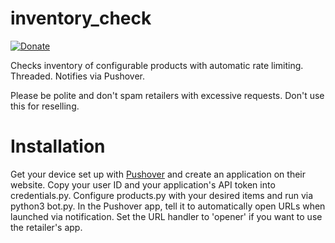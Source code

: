 # inventory_check

[![Donate](https://img.shields.io/badge/Donate-PayPal-green.svg)](https://www.paypal.me/cyberrumor)

Checks inventory of configurable products with automatic rate limiting. Threaded. Notifies via Pushover.


Please be polite and don't spam retailers with excessive requests. Don't use this for reselling.

# Installation

Get your device set up with [Pushover](pushover.net) and create an application on their website. Copy your user ID and your application's API token into credentials.py. Configure products.py with your desired items and run via python3 bot.py. In the Pushover app, tell it to automatically open URLs when launched via notification. Set the URL handler to 'opener' if you want to use the retailer's app. 
